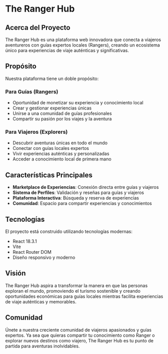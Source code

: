 # The Ranger Hub

## Acerca del Proyecto

The Ranger Hub es una plataforma web innovadora que conecta a viajeros aventureros con guías expertos locales (Rangers), creando un ecosistema único para experiencias de viaje auténticas y significativas.

## Propósito

Nuestra plataforma tiene un doble propósito:

### Para Guías (Rangers)
- Oportunidad de monetizar su experiencia y conocimiento local
- Crear y gestionar experiencias únicas
- Unirse a una comunidad de guías profesionales
- Compartir su pasión por los viajes y la aventura

### Para Viajeros (Explorers)
- Descubrir aventuras únicas en todo el mundo
- Conectar con guías locales expertos
- Vivir experiencias auténticas y personalizadas
- Acceder a conocimiento local de primera mano

## Características Principales

- **Marketplace de Experiencias**: Conexión directa entre guías y viajeros
- **Sistema de Perfiles**: Validación y reseñas para guías y viajeros
- **Plataforma Interactiva**: Búsqueda y reserva de experiencias
- **Comunidad**: Espacio para compartir experiencias y conocimientos

## Tecnologías

El proyecto está construido utilizando tecnologías modernas:
- React 18.3.1
- Vite
- React Router DOM
- Diseño responsivo y moderno

## Visión

The Ranger Hub aspira a transformar la manera en que las personas exploran el mundo, promoviendo el turismo sostenible y creando oportunidades económicas para guías locales mientras facilita experiencias de viaje auténticas y memorables.

## Comunidad

Únete a nuestra creciente comunidad de viajeros apasionados y guías expertos. Ya sea que quieras compartir tu conocimiento como Ranger o explorar nuevos destinos como viajero, The Ranger Hub es tu punto de partida para aventuras inolvidables.
